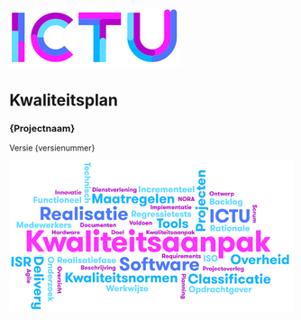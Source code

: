 ![ICTU](../../../Content/Images/ICTU.png "ictu-logo")

# Kwaliteitsplan
### {Projectnaam}
Versie {versienummer}

![wordcloud](../../../Content/Images/word-cloud.png "word-cloud")

